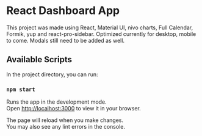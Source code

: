 # React Dashboard App

This project was made using React, Material UI, nivo charts, Full Calendar, Formik, yup and react-pro-sidebar. Optimized currently for desktop, mobile to come. Modals still need to be added as well.

## Available Scripts

In the project directory, you can run:

### `npm start`

Runs the app in the development mode.\
Open [http://localhost:3000](http://localhost:3000) to view it in your browser.

The page will reload when you make changes.\
You may also see any lint errors in the console.
